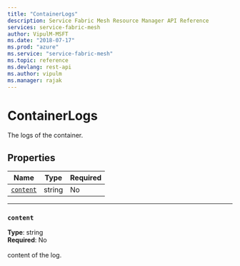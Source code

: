 ```yaml
---
title: "ContainerLogs"
description: Service Fabric Mesh Resource Manager API Reference
services: service-fabric-mesh
author: VipulM-MSFT
ms.date: "2018-07-17"
ms.prod: "azure"
ms.service: "service-fabric-mesh"
ms.topic: reference
ms.devlang: rest-api
ms.author: vipulm
ms.manager: rajak
---
```

# ContainerLogs

The logs of the container.

## Properties
| Name | Type | Required |
| --- | --- | --- |
| [`content`](#content) | string | No |

____
### `content`
__Type__: string <br/>
__Required__: No<br/>
<br/>
content of the log.
